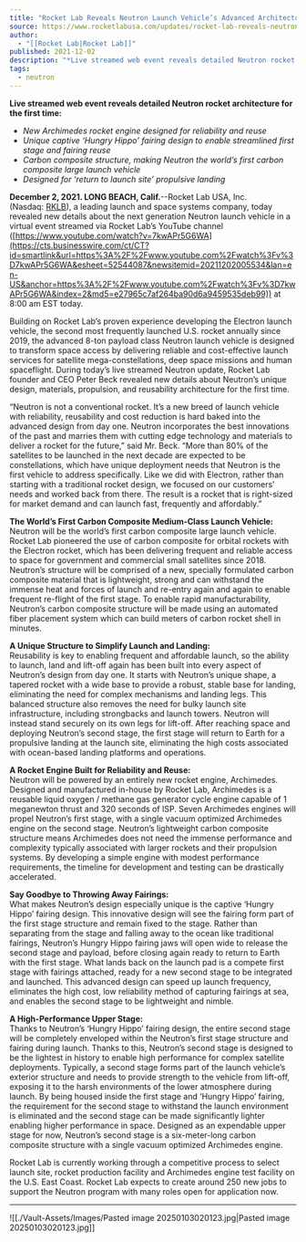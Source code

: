 ```yaml
---
title: "Rocket Lab Reveals Neutron Launch Vehicle’s Advanced Architecture "
source: https://www.rocketlabusa.com/updates/rocket-lab-reveals-neutron-launch-vehicles-advanced-architecture/
author:
  - "[[Rocket Lab|Rocket Lab]]"
published: 2021-12-02
description: "*Live streamed web event reveals detailed Neutron rocket architecture for the first time:*"
tags:
  - neutron
---
```

**Live streamed web event reveals detailed Neutron rocket architecture for the first time:**

- *New Archimedes rocket engine designed for reliability and reuse*
- *Unique captive ‘Hungry Hippo’ fairing design to enable streamlined first stage and fairing reuse*
- *Carbon composite structure, making Neutron the world’s first carbon composite large launch vehicle*
- *Designed for ‘return to launch site’ propulsive landing*

**December 2, 2021. LONG BEACH, Calif.**\--Rocket Lab USA, Inc. (Nasdaq: [RKLB](https://cts.businesswire.com/ct/CT?id=smartlink&url=https%3A%2F%2Finvestors.rocketlabusa.com%2F&esheet=52544087&newsitemid=20211202005534&lan=en-US&anchor=RKLB&index=1&md5=f1219d42e24b98fa87d13e52e4859005)), a leading launch and space systems company, today revealed new details about the next generation Neutron launch vehicle in a virtual event streamed via Rocket Lab’s YouTube channel ([https://www.youtube.com/watch?v=7kwAPr5G6WA](https://cts.businesswire.com/ct/CT?id=smartlink&url=https%3A%2F%2Fwww.youtube.com%2Fwatch%3Fv%3D7kwAPr5G6WA&esheet=52544087&newsitemid=20211202005534&lan=en-US&anchor=https%3A%2F%2Fwww.youtube.com%2Fwatch%3Fv%3D7kwAPr5G6WA&index=2&md5=e27965c7af264ba90d6a9459535deb99)) at 8:00 am EST today.

Building on Rocket Lab’s proven experience developing the Electron launch vehicle, the second most frequently launched U.S. rocket annually since 2019, the advanced 8-ton payload class Neutron launch vehicle is designed to transform space access by delivering reliable and cost-effective launch services for satellite mega-constellations, deep space missions and human spaceflight. During today’s live streamed Neutron update, Rocket Lab founder and CEO Peter Beck revealed new details about Neutron’s unique design, materials, propulsion, and reusability architecture for the first time.

“Neutron is not a conventional rocket. It’s a new breed of launch vehicle with reliability, reusability and cost reduction is hard baked into the advanced design from day one. Neutron incorporates the best innovations of the past and marries them with cutting edge technology and materials to deliver a rocket for the future,” said Mr. Beck. “More than 80% of the satellites to be launched in the next decade are expected to be constellations, which have unique deployment needs that Neutron is the first vehicle to address specifically. Like we did with Electron, rather than starting with a traditional rocket design, we focused on our customers’ needs and worked back from there. The result is a rocket that is right-sized for market demand and can launch fast, frequently and affordably.”

**The World’s First Carbon Composite Medium-Class Launch Vehicle:**  
Neutron will be the world’s first carbon composite large launch vehicle. Rocket Lab pioneered the use of carbon composite for orbital rockets with the Electron rocket, which has been delivering frequent and reliable access to space for government and commercial small satellites since 2018. Neutron’s structure will be comprised of a new, specially formulated carbon composite material that is lightweight, strong and can withstand the immense heat and forces of launch and re-entry again and again to enable frequent re-flight of the first stage. To enable rapid manufacturability, Neutron’s carbon composite structure will be made using an automated fiber placement system which can build meters of carbon rocket shell in minutes.

**A Unique Structure to Simplify Launch and Landing:**  
Reusability is key to enabling frequent and affordable launch, so the ability to launch, land and lift-off again has been built into every aspect of Neutron’s design from day one. It starts with Neutron’s unique shape, a tapered rocket with a wide base to provide a robust, stable base for landing, eliminating the need for complex mechanisms and landing legs. This balanced structure also removes the need for bulky launch site infrastructure, including strongbacks and launch towers. Neutron will instead stand securely on its own legs for lift-off. After reaching space and deploying Neutron’s second stage, the first stage will return to Earth for a propulsive landing at the launch site, eliminating the high costs associated with ocean-based landing platforms and operations.

**A Rocket Engine Built for Reliability and Reuse:**  
Neutron will be powered by an entirely new rocket engine, Archimedes. Designed and manufactured in-house by Rocket Lab, Archimedes is a reusable liquid oxygen / methane gas generator cycle engine capable of 1 meganewton thrust and 320 seconds of ISP. Seven Archimedes engines will propel Neutron’s first stage, with a single vacuum optimized Archimedes engine on the second stage. Neutron’s lightweight carbon composite structure means Archimedes does not need the immense performance and complexity typically associated with larger rockets and their propulsion systems. By developing a simple engine with modest performance requirements, the timeline for development and testing can be drastically accelerated.

**Say Goodbye to Throwing Away Fairings:**  
What makes Neutron’s design especially unique is the captive ‘Hungry Hippo’ fairing design. This innovative design will see the fairing form part of the first stage structure and remain fixed to the stage. Rather than separating from the stage and falling away to the ocean like traditional fairings, Neutron’s Hungry Hippo fairing jaws will open wide to release the second stage and payload, before closing again ready to return to Earth with the first stage. What lands back on the launch pad is a compete first stage with fairings attached, ready for a new second stage to be integrated and launched. This advanced design can speed up launch frequency, eliminates the high cost, low reliability method of capturing fairings at sea, and enables the second stage to be lightweight and nimble.

**A High-Performance Upper Stage:**  
Thanks to Neutron’s ‘Hungry Hippo’ fairing design, the entire second stage will be completely enveloped within the Neutron’s first stage structure and fairing during launch. Thanks to this, Neutron’s second stage is designed to be the lightest in history to enable high performance for complex satellite deployments. Typically, a second stage forms part of the launch vehicle’s exterior structure and needs to provide strength to the vehicle from lift-off, exposing it to the harsh environments of the lower atmosphere during launch. By being housed inside the first stage and ‘Hungry Hippo’ fairing, the requirement for the second stage to withstand the launch environment is eliminated and the second stage can be made significantly lighter enabling higher performance in space. Designed as an expendable upper stage for now, Neutron’s second stage is a six-meter-long carbon composite structure with a single vacuum optimized Archimedes engine.

Rocket Lab is currently working through a competitive process to select launch site, rocket production facility and Archimedes engine test facility on the U.S. East Coast. Rocket Lab expects to create around 250 new jobs to support the Neutron program with many roles open for application now.

---

![[./Vault-Assets/Images/Pasted image 20250103020123.jpg|Pasted image 20250103020123.jpg]]